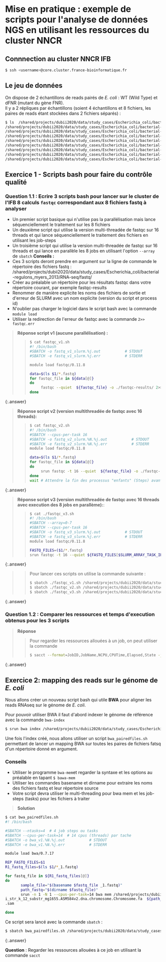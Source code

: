 # Mise en pratique : exemple de scripts pour l'analyse de données NGS en utilisant les ressources du cluster NNCR  

## Connnection au cluster NNCR IFB

```bash
$ ssh <username>@core.cluster.france-bioinformatique.fr
```


## Le jeu de données

On dispose de 2 échantillons de reads pairés de *E. coli* : WT (Wild Type) et dFNR (mutant du gène FNR).  
Il y a 2 répliques par échantillons (soient 4 échantillons et 8 fichiers, les paires de reads étant stockées dans 2 fichiers séparés) :

```bash
$ ls  /shared/projects/dubii2020/data/study_cases/Escherichia_coli/bacterial-regulons_myers_2013/RNA-seq/fastq/*.fastq
/shared/projects/dubii2020/data/study_cases/Escherichia_coli/bacterial-regulons_myers_2013/RNA-seq/fastq/dFNR1_1.fastq
/shared/projects/dubii2020/data/study_cases/Escherichia_coli/bacterial-regulons_myers_2013/RNA-seq/fastq/dFNR1_2.fastq
/shared/projects/dubii2020/data/study_cases/Escherichia_coli/bacterial-regulons_myers_2013/RNA-seq/fastq/dFNR2_1.fastq
/shared/projects/dubii2020/data/study_cases/Escherichia_coli/bacterial-regulons_myers_2013/RNA-seq/fastq/dFNR2_2.fastq
/shared/projects/dubii2020/data/study_cases/Escherichia_coli/bacterial-regulons_myers_2013/RNA-seq/fastq/WT1_1.fastq
/shared/projects/dubii2020/data/study_cases/Escherichia_coli/bacterial-regulons_myers_2013/RNA-seq/fastq/WT1_2.fastq
/shared/projects/dubii2020/data/study_cases/Escherichia_coli/bacterial-regulons_myers_2013/RNA-seq/fastq/WT2_1.fastq
/shared/projects/dubii2020/data/study_cases/Escherichia_coli/bacterial-regulons_myers_2013/RNA-seq/fastq/WT2_2.fastq
```

## Exercice 1 - Scripts bash pour faire du contrôle qualité 

### Question 1.1 : Ecrire 3 scripts bash pour lancer sur le cluster de l'IFB 8 calculs `fastqc` correspondant aux 8 fichiers fastq à analyser  
- Un premier script basique qui n'utilise pas la parallélisation mais lance séquenciellement le traitement sur les 8 fichiers
- Un deuxième script qui utilise la version multi-threadée de fastqc sur 16 threads et qui lance séquenciellement le traitement des fichiers en utilisant les job-steps
- Un troisième script qui utilise la version multi-threadée de fastqc sur 16 threads et qui lance en parallèle les 8 jobs en utilisant l'option `--array` de `sbatch`
**Conseils :**  
- Ces 3 scripts deront prendre en argument sur la ligne de commande le répertoire des fichiers fastq : /shared/projects/dubii2020/data/study_cases/Escherichia_coli/bacterial-regulons_myers_2013/RNA-seq/fastq/
- Créer au préalable un répertoire pour les résultats fastqc dans votre répertoire courant, par exemple fastqc-results
- Renommer de manière explicite les noms des fichiers de sortie et d'erreur de SLURM avec un nom explicite (version du script et  process id)
- N'oublier pas charger le logiciel dans le script bash avec la commande `module load`
- Utiliser la redirection de l'erreur de fastqc avec la commande `2>> fastqc.err` 

> **Réponse script v1 (aucune parallélisation) :**
> > ```bash
> > $ cat fastqc_v1.sh  
> > #! /bin/bash
> > #SBATCH -o fastq_v1_slurm.%j.out           # STDOUT
> > #SBATCH -e fastq_v1_slurm.%j.err           # STDERR
> >
> > module load fastqc/0.11.8 
> >
> > data=$(ls $1/*.fastq)  
> > for fastqc_file in ${data[@]}
> > do 
> >      fastqc --quiet  ${fastqc_file} -o ./fastqc-results/ 2>> fastqc.err  &
> > done
>>```
{:.answer}

> **Réponse script v2 (version multithreadée de fastqc avec 16 threads):**
> > ```bash
> > $ cat fastqc_v2.sh  
> > #! /bin/bash  
> > #SBATCH --cpus-per-task 16
> > #SBATCH -o fastq_v2_slurm.%N.%j.out           # STDOUT
> > #SBATCH -e fastq_v2_slurm.%N.%j.err           # STDERR
> > module load fastqc/0.11.8
> >
> > data=$(ls $1/*.fastq)  
> > for fastqc_file in ${data[@]}
> > do 
> >      srun fastqc -t 16 --quiet  ${fastqc_file} -o ./fastqc-results/ 2>> fastqc.err  &
> > done
> > wait # Attendre la fin des processus "enfants" (Steps) avant de terminer le processus parent (Job)
>>```
{:.answer}

> **Réponse script v3 (version multithreadée de fastqc avec 16 threads avec execution des 8 jobs en parallème):**:
> > ```bash 
> > $ cat ./fastqc_v3.sh
> > #! /bin/bash
> > #SBATCH --array=0-7
> > #SBATCH --cpus-per-task 16
> > #SBATCH -o fastq_v3_slurm.%j.out           # STDOUT
> > #SBATCH -e fastq_v3_slurm.%j.err           # STDERR
> > module load fastqc/0.11.8
> >
> >FASTQ_FILES=($1/*.fastq)
> >srun fastqc -t 16 --quiet ${FASTQ_FILES[$SLURM_ARRAY_TASK_ID]} -o ./fastqc-results/ 2>> fastqc.err
> >```
{:.answer}

> > Pour lancer ces scripts on utilise la commande suivante :
> > ```bash  
> > $ sbatch ./fastqc_v1.sh /shared/projects/dubii2020/data/study_cases/Escherichia_coli/bacterial-regulons_myers_2013/RNA-seq/fastq/
> > $ sbatch ./fastqc_v2.sh /shared/projects/dubii2020/data/study_cases/Escherichia_coli/bacterial-regulons_myers_2013/RNA-seq/fastq/
> > $ sbatch ./fastqc_v3.sh /shared/projects/dubii2020/data/study_cases/Escherichia_coli/bacterial-regulons_myers_2013/RNA-seq/fastq/
> > 
> > ```
{:.answer}

### Question 1.2  : Comparer les ressources et temps d'execution obtenus pour les 3 scripts 

> **Réponse**
> > Pour regarder les ressources allouées à un job, on peut utiliser la commande 
> > ```bash 
> > $ sacct --format=JobID,JobName,NCPU,CPUTime,Elapsed,State -j <id-du-job>
> > ```
{:.answer}



## Exercice 2: mapping des reads sur le génome de *E. coli*

Nous allons créer un nouveau script bash qui utile **BWA** pour aligner les reads RNAseq sur le génome de *E. coli*.  

Pour pouvoir utiliser BWA il faut d'abord indexer le génome de référence avec la commande `bwa-index` 

```bash  
$ srun bwa index /shared/projects/dubii2020/data/study_cases/Escherichia_coli/bacterial-regulons_myers_2013/genome/Escherichia_coli_str_k_12_substr_mg1655.ASM584v2.dna.chromosome.Chromosome.fa
```


Une fois l'index créé, nous allons utiliser un script `bwa_pairedfiles.sh` permettant de lancer un mapping BWA sur toutes les paires de fichiers fatsq d'un répertoire donné en argument.
### Conseils
- Utiliser le programme `bwa-mem`et regarder la syntaxe et les options au préalable en tapant `$ bawa-mem`
- Utiliser les commandes basename et dirname pour extraire les noms des fichiers fastq et leur répertoire source
- Votre script devra utiliser le multi-threading pour bwa mem et les job-steps (tasks) pour les fichiers à traiter


> **Solution**
```bash
$ cat bwa_pairedfiles.sh
#! /bin/bash

#SBATCH --ntasks=4  # 4 job steps ou tasks
#SBATCH --cpus-per-task=14  # 14 cpus (threads) par tache
#SBATCH -o bwa_v1.%N.%j.out           # STDOUT
#SBATCH -e bwa_v1.%N.%j.err           # STDERR

module load bwa/0.7.17

REP_FASTQ_FILES=$1
R1_fastq_files=$(ls $1/*_1.fastq)

for fastq_file in ${R1_fastq_files[@]}
do
       sample_file="$(basename $fastq_file _1.fastq)"
       path_fastq="$(dirname $fastq_file)"
       srun -n 1 -N 1 --cpus-per-task=14 bwa mem /shared/projects/dubii2020/data/study_cases/Escherichia_coli/bacterial-regulons_myers_2013/genome/Escherichia_col
i_str_k_12_substr_mg1655.ASM584v2.dna.chromosome.Chromosome.fa  ${path_fastq}/${sample_file}_1.fastq ${path_fastq}/${sample_file}_2.fastq -t 14 > ./${sample_file}
.sam 

done
```


Ce script sera lancé avec la commande `sbatch` :

```bash  
$ sbatch bwa_pairedfiles.sh /shared/projects/dubii2020/data/study_cases/Escherichia_coli/bacterial-regulons_myers_2013/RNA-seq/fastq
```
{:.answer}

**Question** : Regarder les ressources allouées à ce job en utilisant la commande `sacct`
